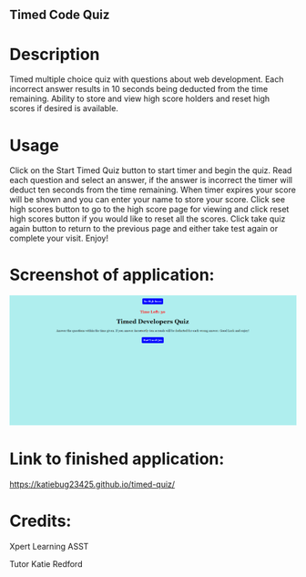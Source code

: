 ## Timed Code Quiz

# Description
Timed multiple choice quiz with questions about web development. Each incorrect answer results in 10 seconds being deducted from the time remaining. Ability to store and view high score holders and reset high scores if desired is available.

# Usage
Click on the Start Timed Quiz button to start timer and begin the quiz. Read each question and select an answer, if the answer is incorrect the timer will deduct ten seconds from the time remaining. When timer expires your score will be shown and you can enter your name to store your score. Click see high scores button to go to the high score page for viewing and click reset high scores button if you would like to reset all the scores. Click take quiz again button to return to the previous page and either take test again or complete your visit. Enjoy!

# Screenshot of application:
![screenshot for links to more information](./images/Screenshot%20of%20timed%20quiz.png)


# Link to finished application:

https://katiebug23425.github.io/timed-quiz/

# Credits:

Xpert Learning ASST

Tutor Katie Redford